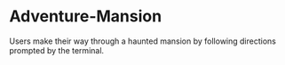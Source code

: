 # Adventure-Mansion
Users make their way through a haunted mansion by following directions prompted by the terminal.
